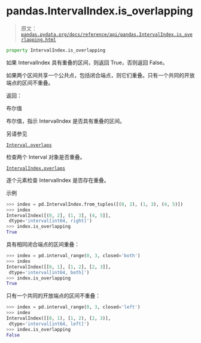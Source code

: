 # pandas.IntervalIndex.is_overlapping

> 原文：[`pandas.pydata.org/docs/reference/api/pandas.IntervalIndex.is_overlapping.html`](https://pandas.pydata.org/docs/reference/api/pandas.IntervalIndex.is_overlapping.html)

```py
property IntervalIndex.is_overlapping
```

如果 IntervalIndex 具有重叠的区间，则返回 True，否则返回 False。

如果两个区间共享一个公共点，包括闭合端点，则它们重叠。只有一个共同的开放端点的区间不重叠。

返回：

布尔值

布尔值，指示 IntervalIndex 是否具有重叠的区间。

另请参见

[`Interval.overlaps`](https://pandas.pydata.org/docs/reference/api/pandas.Interval.overlaps.html#pandas.Interval.overlaps "pandas.Interval.overlaps")

检查两个 Interval 对象是否重叠。

[`IntervalIndex.overlaps`](https://pandas.pydata.org/docs/reference/api/pandas.IntervalIndex.overlaps.html#pandas.IntervalIndex.overlaps "pandas.IntervalIndex.overlaps")

逐个元素检查 IntervalIndex 是否存在重叠。

示例

```py
>>> index = pd.IntervalIndex.from_tuples([(0, 2), (1, 3), (4, 5)])
>>> index
IntervalIndex([(0, 2], (1, 3], (4, 5]],
 dtype='interval[int64, right]')
>>> index.is_overlapping
True 
```

具有相同闭合端点的区间重叠：

```py
>>> index = pd.interval_range(0, 3, closed='both')
>>> index
IntervalIndex([[0, 1], [1, 2], [2, 3]],
 dtype='interval[int64, both]')
>>> index.is_overlapping
True 
```

只有一个共同的开放端点的区间不重叠：

```py
>>> index = pd.interval_range(0, 3, closed='left')
>>> index
IntervalIndex([[0, 1), [1, 2), [2, 3)],
 dtype='interval[int64, left]')
>>> index.is_overlapping
False 
```
